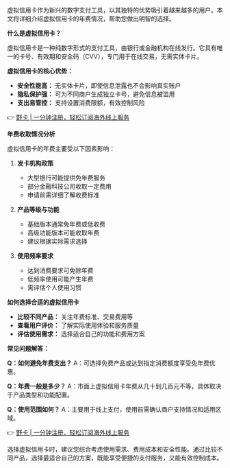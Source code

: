 虚拟信用卡作为新兴的数字支付工具，以其独特的优势吸引着越来越多的用户。本文将详细介绍虚拟信用卡的年费情况，帮助您做出明智的选择。

**什么是虚拟信用卡？**

虚拟信用卡是一种纯数字形式的支付工具，由银行或金融机构在线发行。它具有唯一的卡号、有效期和安全码（CVV），专门用于在线交易，无需实体卡片。

**虚拟信用卡的核心优势：**

* **安全性能高：** 无实体卡片，即使信息泄露也不会影响真实账户
* **隐私保护强：** 可为不同商户生成独立卡号，避免信息被滥用
* **支出易管控：** 支持设置消费限额，有效控制风险

👉 [野卡 | 一分钟注册，轻松订阅海外线上服务](https://bit.ly/bewildcard)

**年费收取情况分析**

虚拟信用卡的年费主要受以下因素影响：

1. **发卡机构政策**
   * 大型银行可能提供免年费服务
   * 部分金融科技公司收取一定费用
   * 申请前需详细了解收费标准

2. **产品等级与功能**
   * 基础版本通常免年费或低收费
   * 高级功能版本可能收取年费
   * 建议根据实际需求选择

3. **使用频率要求**
   * 达到消费要求可免除年费
   * 低频率使用可能产生年费
   * 需评估个人使用习惯

**如何选择合适的虚拟信用卡**

* **比较不同产品：** 关注年费标准、交易费用等
* **查看用户评价：** 了解实际使用体验和服务质量
* **评估使用需求：** 选择适合自己的功能和费用方案

**常见问题解答：**

**Q：如何避免年费支出？**
A：可选择免费产品或达到指定消费额度享受免年费优惠。

**Q：年费一般是多少？**
A：市面上虚拟信用卡年费从几十到几百元不等，具体取决于产品类型和功能配置。

**Q：使用范围如何？**
A：主要用于线上支付，使用前需确认商户支持情况和适用区域。

👉 [野卡 | 一分钟注册，轻松订阅海外线上服务](https://bit.ly/bewildcard)

选择虚拟信用卡时，建议您综合考虑使用需求、费用成本和安全性能。通过比较不同产品，选择最适合自己的方案，既能享受便捷的支付服务，又能有效控制成本。